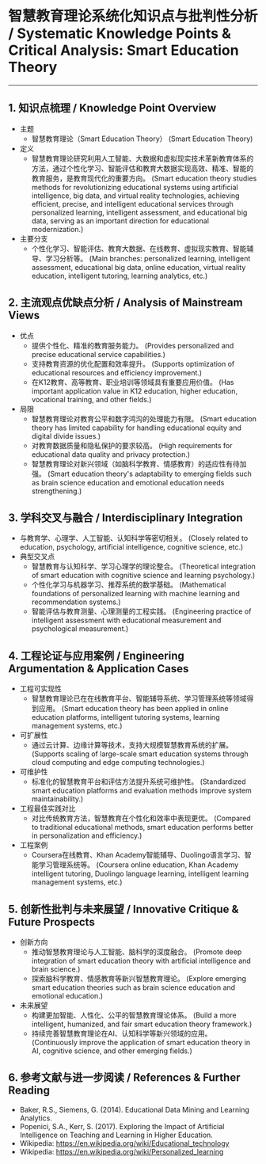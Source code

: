 # 智慧教育理论系统化知识点与批判性分析 / Systematic Knowledge Points & Critical Analysis: Smart Education Theory

---

## 1. 知识点梳理 / Knowledge Point Overview

- 主题
    - 智慧教育理论（Smart Education Theory）
      (Smart Education Theory)
- 定义
    - 智慧教育理论研究利用人工智能、大数据和虚拟现实技术革新教育体系的方法，通过个性化学习、智能评估和教育大数据实现高效、精准、智能的教育服务，是教育现代化的重要方向。
      (Smart education theory studies methods for revolutionizing educational systems using artificial intelligence, big data, and virtual reality technologies, achieving efficient, precise, and intelligent educational services through personalized learning, intelligent assessment, and educational big data, serving as an important direction for educational modernization.)
- 主要分支
    - 个性化学习、智能评估、教育大数据、在线教育、虚拟现实教育、智能辅导、学习分析等。
      (Main branches: personalized learning, intelligent assessment, educational big data, online education, virtual reality education, intelligent tutoring, learning analytics, etc.)

## 2. 主流观点优缺点分析 / Analysis of Mainstream Views

- 优点
    - 提供个性化、精准的教育服务能力。
      (Provides personalized and precise educational service capabilities.)
    - 支持教育资源的优化配置和效率提升。
      (Supports optimization of educational resources and efficiency improvement.)
    - 在K12教育、高等教育、职业培训等领域具有重要应用价值。
      (Has important application value in K12 education, higher education, vocational training, and other fields.)
- 局限
    - 智慧教育理论对教育公平和数字鸿沟的处理能力有限。
      (Smart education theory has limited capability for handling educational equity and digital divide issues.)
    - 对教育数据质量和隐私保护的要求较高。
      (High requirements for educational data quality and privacy protection.)
    - 智慧教育理论对新兴领域（如脑科学教育、情感教育）的适应性有待加强。
      (Smart education theory's adaptability to emerging fields such as brain science education and emotional education needs strengthening.)

## 3. 学科交叉与融合 / Interdisciplinary Integration

- 与教育学、心理学、人工智能、认知科学等密切相关。
  (Closely related to education, psychology, artificial intelligence, cognitive science, etc.)
- 典型交叉点
    - 智慧教育与认知科学、学习心理学的理论整合。
      (Theoretical integration of smart education with cognitive science and learning psychology.)
    - 个性化学习与机器学习、推荐系统的数学基础。
      (Mathematical foundations of personalized learning with machine learning and recommendation systems.)
    - 智能评估与教育测量、心理测量的工程实践。
      (Engineering practice of intelligent assessment with educational measurement and psychological measurement.)

## 4. 工程论证与应用案例 / Engineering Argumentation & Application Cases

- 工程可实现性
    - 智慧教育理论已在在线教育平台、智能辅导系统、学习管理系统等领域得到应用。
      (Smart education theory has been applied in online education platforms, intelligent tutoring systems, learning management systems, etc.)
- 可扩展性
    - 通过云计算、边缘计算等技术，支持大规模智慧教育系统的扩展。
      (Supports scaling of large-scale smart education systems through cloud computing and edge computing technologies.)
- 可维护性
    - 标准化的智慧教育平台和评估方法提升系统可维护性。
      (Standardized smart education platforms and evaluation methods improve system maintainability.)
- 工程最佳实践对比
    - 对比传统教育方法，智慧教育在个性化和效率中表现更优。
      (Compared to traditional educational methods, smart education performs better in personalization and efficiency.)
- 工程案例
    - Coursera在线教育、Khan Academy智能辅导、Duolingo语言学习、智能学习管理系统等。
      (Coursera online education, Khan Academy intelligent tutoring, Duolingo language learning, intelligent learning management systems, etc.)

## 5. 创新性批判与未来展望 / Innovative Critique & Future Prospects

- 创新方向
    - 推动智慧教育理论与人工智能、脑科学的深度融合。
      (Promote deep integration of smart education theory with artificial intelligence and brain science.)
    - 探索脑科学教育、情感教育等新兴智慧教育理论。
      (Explore emerging smart education theories such as brain science education and emotional education.)
- 未来展望
    - 构建更加智能、人性化、公平的智慧教育理论体系。
      (Build a more intelligent, humanized, and fair smart education theory framework.)
    - 持续完善智慧教育理论在AI、认知科学等新兴领域的应用。
      (Continuously improve the application of smart education theory in AI, cognitive science, and other emerging fields.)

## 6. 参考文献与进一步阅读 / References & Further Reading

- Baker, R.S., Siemens, G. (2014). Educational Data Mining and Learning Analytics.
- Popenici, S.A., Kerr, S. (2017). Exploring the Impact of Artificial Intelligence on Teaching and Learning in Higher Education.
- Wikipedia: <https://en.wikipedia.org/wiki/Educational_technology>
- Wikipedia: <https://en.wikipedia.org/wiki/Personalized_learning> 